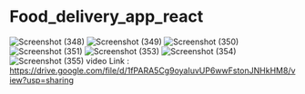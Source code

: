 ﻿# Food_delivery_app_react
![Screenshot (348)](https://github.com/user-attachments/assets/9fbb7b9e-691a-42b3-8eef-1de3a3bea109)
![Screenshot (349)](https://github.com/user-attachments/assets/df0791a9-1dca-4ecb-ba67-ad078fca8c42)
![Screenshot (350)](https://github.com/user-attachments/assets/48dac74c-9d9e-4fbc-a5cb-d796b933919b)
![Screenshot (351)](https://github.com/user-attachments/assets/8b0d1a4f-38ed-4a32-90fe-46e935c162cb)
![Screenshot (353)](https://github.com/user-attachments/assets/756ac464-a50e-4867-a758-0c483ac5c9a8)
![Screenshot (354)](https://github.com/user-attachments/assets/9940aa84-8c59-49e4-acd5-ece2a4117a50)
![Screenshot (355)](https://github.com/user-attachments/assets/cbd4386a-47b9-4fda-b932-32c7cf1bb299)
video Link : https://drive.google.com/file/d/1fPARA5Cg9oyaIuvUP6wwFstonJNHkHM8/view?usp=sharing
